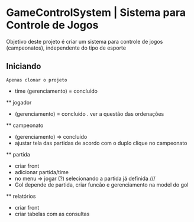 # GameControlSystem | Sistema para Controle de Jogos

Objetivo deste projeto é criar um sistema para controle de jogos (campeonatos), independente do tipo de esporte

## Iniciando

```
Apenas clonar o projeto
```

- time (gerenciamento) = concluído

** jogador
- (gerenciamento) = concluído
	. ver a questão das ordenações

** campeonato
- (gerenciamento) => concluído
- ajustar tela das partidas de acordo com o duplo clique no campeonato


** partida
- criar front
- adicionar partida/time
- no menu => jogar (?) selecionando a partida já definida
///
- Gol depende de partida, criar funcão e gerenciamento na model do gol


** relatórios
- criar front
- criar tabelas com as consultas